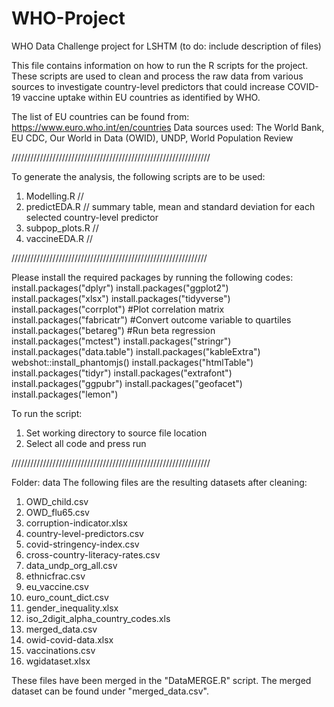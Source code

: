 # WHO-Project
WHO Data Challenge project for LSHTM
(to do: include description of files)

This file contains information on how to run the R scripts for the project.
These scripts are used to clean and process the raw data from various sources to investigate country-level predictors that could increase COVID-19 vaccine uptake within EU countries as identified by WHO.

The list of EU countries can be found from: https://www.euro.who.int/en/countries
Data sources used: The World Bank, EU CDC, Our World in Data (OWID), UNDP, World Population Review

///////////////////////////////////////////////////////////////

To generate the analysis, the following scripts are to be used:
1. Modelling.R
// 
2. predictEDA.R
// summary table, mean and standard deviation for each selected country-level predictor 
3. subpop_plots.R
//
4. vaccineEDA.R
//

//////////////////////////////////////////////////////////////

Please install the required packages by running the following codes:
install.packages("dplyr")
install.packages("ggplot2")
install.packages("xlsx")
install.packages("tidyverse")
install.packages("corrplot") #Plot correlation matrix 
install.packages("fabricatr") #Convert outcome variable to quartiles 
install.packages("betareg") #Run beta regression 
install.packages("mctest")
install.packages("stringr")
install.packages("data.table")
install.packages("kableExtra")
webshot::install_phantomjs()
install.packages("htmlTable")
install.packages("tidyr")
install.packages("extrafont")
install.packages("ggpubr")
install.packages("geofacet")
install.packages("lemon")


To run the script:
1. Set working directory to source file location
2. Select all code and press run

///////////////////////////////////////////////////////////////

Folder: data
The following files are the resulting datasets after cleaning:
1. OWD_child.csv
2. OWD_flu65.csv
3. corruption-indicator.xlsx
4. country-level-predictors.csv
5. covid-stringency-index.csv
6. cross-country-literacy-rates.csv
7. data_undp_org_all.csv
8. ethnicfrac.csv
9. eu_vaccine.csv
10. euro_count_dict.csv
11. gender_inequality.xlsx
12. iso_2digit_alpha_country_codes.xls
13. merged_data.csv
14. owid-covid-data.xlsx
15. vaccinations.csv
16. wgidataset.xlsx

These files have been merged in the "DataMERGE.R" script.
The merged dataset can be found under "merged_data.csv".
